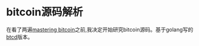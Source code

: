 
# bitcoin源码解析

在看了两遍[mastering bitcoin][1]之前,我决定开始研究bitcoin源码。基于golang写的[btcd][2]版本。



[1]:<https://github.com/bitcoinbook/bitcoinbook>
[2]:<https://github.com/btcsuite/btcd>